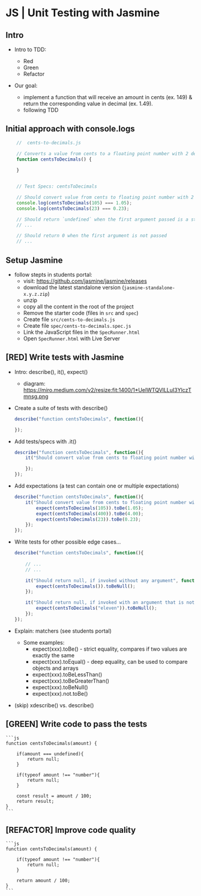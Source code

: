 

# JS | Unit Testing with Jasmine




## Intro

- Intro to TDD:
    - Red
    - Green
    - Refactor

- Our goal: 
    - implement a function that will receive an amount in cents (ex. 149) & return the corresponding value in decimal (ex. 1.49). 
    - following TDD




## Initial approach with console.logs


```js
    //  cents-to-decimals.js

    // Converts a value from cents to a floating point number with 2 decimals
    function centsToDecimals() {
    
    }


    // Test Specs: centsToDecimals

    // Should convert value from cents to floating point number with 2 decimals
    console.log(centsToDecimals(105) === 1.05);
    console.log(centsToDecimals(23) === 0.23);

    // Should return `undefined` when the first argument passed is a string
    // ...

    // Should return 0 when the first argument is not passed
    // ...

```



## Setup Jasmine


- follow stepts in students portal:
    - visit: https://github.com/jasmine/jasmine/releases
    - download the latest standalone version (`jasmine-standalone-x.y.z.zip`)
    - unzip
    - copy all the content in the root of the project
    - Remove the starter code (files in `src` and `spec`)
    - Create file `src/cents-to-decimals.js`
    - Create file `spec/cents-to-decimals.spec.js`
    - Link the JavaScript files in the `SpecRunner.html`
    - Open `SpecRunner.html` with Live Server





## [RED] Write tests with Jasmine

- Intro: describe(), it(), expect()
    - diagram: https://miro.medium.com/v2/resize:fit:1400/1*UeIWTQVlLLuI3YlczTmnsg.png

- Create a suite of tests with describe()

    ```js        
    describe("function centsToDecimals", function(){

    });
    ```

- Add tests/specs with .it()

    ```js        
    describe("function centsToDecimals", function(){
        it("Should convert value from cents to floating point number with 2 decimals", function(){

        });
    });
    ```

- Add expectations (a test can contain one or multiple expectations)

    ```js        
    describe("function centsToDecimals", function(){
        it("Should convert value from cents to floating point number with 2 decimals", function(){
            expect(centsToDecimals(105)).toBe(1.05);
            expect(centsToDecimals(400)).toBe(4.00);
            expect(centsToDecimals(23)).toBe(0.23);
        });
    });
    ```

- Write tests for other possible edge cases...

    ```js        
    describe("function centsToDecimals", function(){
        
        // ...
        // ...

        it("Should return null, if invoked without any argument", function(){
            expect(centsToDecimals()).toBeNull();
        });

        it("Should return null, if invoked with an argument that is not a valid number", function(){
            expect(centsToDecimals("eleven")).toBeNull();
        });
    });
    ```


- Explain: matchers (see students portal)
    - Some examples:
        - expect(xxx).toBe()    - strict equality, compares if two values are exactly the same
        - expect(xxx).toEqual() - deep equality, can be used to compare objects and arrays
        - expect(xxx).toBeLessThan()
        - expect(xxx).toBeGreaterThan()
        - expect(xxx).toBeNull()
        - expect(xxx).not.toBe()


- (skip) xdescribe() vs. describe()




## [GREEN] Write code to pass the tests

    ```js
    function centsToDecimals(amount) {

        if(amount === undefined){
            return null;
        }

        if(typeof amount !== "number"){
            return null;
        }

        const result = amount / 100;
        return result;
    }
    ```




## [REFACTOR] Improve code quality

    ```js
    function centsToDecimals(amount) {

        if(typeof amount !== "number"){
            return null;
        }

        return amount / 100;
    }
    ```


